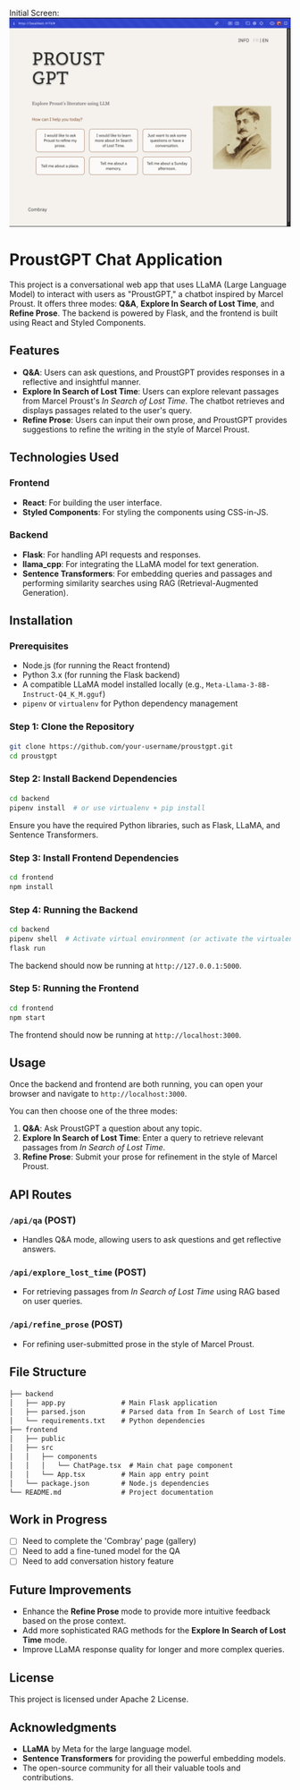 

Initial Screen:
![screenshot](screenshot-1.png)


# ProustGPT Chat Application

This project is a conversational web app that uses LLaMA (Large Language Model) to interact with users as "ProustGPT," a chatbot inspired by Marcel Proust. It offers three modes: **Q&A**, **Explore In Search of Lost Time**, and **Refine Prose**. The backend is powered by Flask, and the frontend is built using React and Styled Components.

## Features

- **Q&A**: Users can ask questions, and ProustGPT provides responses in a reflective and insightful manner.
- **Explore In Search of Lost Time**: Users can explore relevant passages from Marcel Proust's *In Search of Lost Time*. The chatbot retrieves and displays passages related to the user's query.
- **Refine Prose**: Users can input their own prose, and ProustGPT provides suggestions to refine the writing in the style of Marcel Proust.

## Technologies Used

### Frontend
- **React**: For building the user interface.
- **Styled Components**: For styling the components using CSS-in-JS.

### Backend
- **Flask**: For handling API requests and responses.
- **llama_cpp**: For integrating the LLaMA model for text generation.
- **Sentence Transformers**: For embedding queries and passages and performing similarity searches using RAG (Retrieval-Augmented Generation).

## Installation

### Prerequisites

- Node.js (for running the React frontend)
- Python 3.x (for running the Flask backend)
- A compatible LLaMA model installed locally (e.g., `Meta-Llama-3-8B-Instruct-Q4_K_M.gguf`)
- `pipenv` or `virtualenv` for Python dependency management

### Step 1: Clone the Repository

```bash
git clone https://github.com/your-username/proustgpt.git
cd proustgpt
```

### Step 2: Install Backend Dependencies

```bash
cd backend
pipenv install  # or use virtualenv + pip install
```

Ensure you have the required Python libraries, such as Flask, LLaMA, and Sentence Transformers.

### Step 3: Install Frontend Dependencies

```bash
cd frontend
npm install
```

### Step 4: Running the Backend

```bash
cd backend
pipenv shell  # Activate virtual environment (or activate the virtualenv manually)
flask run
```

The backend should now be running at `http://127.0.0.1:5000`.

### Step 5: Running the Frontend

```bash
cd frontend
npm start
```

The frontend should now be running at `http://localhost:3000`.

## Usage

Once the backend and frontend are both running, you can open your browser and navigate to `http://localhost:3000`.

You can then choose one of the three modes:

1. **Q&A**: Ask ProustGPT a question about any topic.
2. **Explore In Search of Lost Time**: Enter a query to retrieve relevant passages from *In Search of Lost Time*.
3. **Refine Prose**: Submit your prose for refinement in the style of Marcel Proust.

## API Routes

### `/api/qa` (POST)
- Handles Q&A mode, allowing users to ask questions and get reflective answers.

### `/api/explore_lost_time` (POST)
- For retrieving passages from *In Search of Lost Time* using RAG based on user queries.

### `/api/refine_prose` (POST)
- For refining user-submitted prose in the style of Marcel Proust.

## File Structure

```
├── backend
│   ├── app.py              # Main Flask application
│   ├── parsed.json         # Parsed data from In Search of Lost Time
│   └── requirements.txt    # Python dependencies
├── frontend
│   ├── public
│   ├── src
│   │   ├── components
│   │   │   └── ChatPage.tsx  # Main chat page component
│   │   └── App.tsx         # Main app entry point
│   └── package.json        # Node.js dependencies
└── README.md               # Project documentation
```

## Work in Progress

- [ ] Need to complete the 'Combray' page (gallery)
- [ ] Need to add a fine-tuned model for the QA
- [ ] Need to add conversation history feature

## Future Improvements

- Enhance the **Refine Prose** mode to provide more intuitive feedback based on the prose context.
- Add more sophisticated RAG methods for the **Explore In Search of Lost Time** mode.
- Improve LLaMA response quality for longer and more complex queries.

## License

This project is licensed under Apache 2 License.

## Acknowledgments

- **LLaMA** by Meta for the large language model.
- **Sentence Transformers** for providing the powerful embedding models.
- The open-source community for all their valuable tools and contributions.
